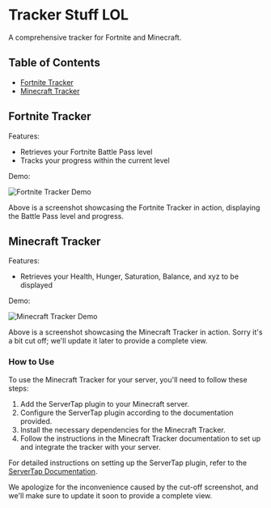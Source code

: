 # Tracker Stuff LOL

A comprehensive tracker for Fortnite and Minecraft.

## Table of Contents
- [Fortnite Tracker](#fortnite-tracker)
- [Minecraft Tracker](#minecraft-tracker)

## Fortnite Tracker
Features:
- Retrieves your Fortnite Battle Pass level
- Tracks your progress within the current level

Demo:

![Fortnite Tracker Demo](https://cdn.discordapp.com/attachments/1106854991945289758/1125754687853973574/321590712665636865.svg)

Above is a screenshot showcasing the Fortnite Tracker in action, displaying the Battle Pass level and progress.

## Minecraft Tracker
Features:
- Retrieves your Health, Hunger, Saturation, Balance, and xyz to be displayed

Demo:

![Minecraft Tracker Demo](https://cdn.discordapp.com/attachments/1106854991945289758/1125749825493798952/image.png)

Above is a screenshot showcasing the Minecraft Tracker in action. Sorry it's a bit cut off; we'll update it later to provide a complete view.

### How to Use
To use the Minecraft Tracker for your server, you'll need to follow these steps:

1. Add the ServerTap plugin to your Minecraft server.
2. Configure the ServerTap plugin according to the documentation provided.
3. Install the necessary dependencies for the Minecraft Tracker.
4. Follow the instructions in the Minecraft Tracker documentation to set up and integrate the tracker with your server.

For detailed instructions on setting up the ServerTap plugin, refer to the [ServerTap Documentation](https://servertap.io/).

We apologize for the inconvenience caused by the cut-off screenshot, and we'll make sure to update it soon to provide a complete view.

